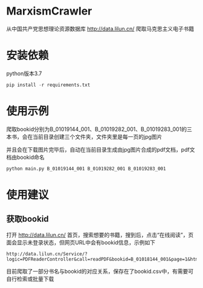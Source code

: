 # MarxismCrawler
从中国共产党思想理论资源数据库 http://data.lilun.cn/ 爬取马克思主义电子书籍

# 安装依赖

python版本3.7

```python
pip install -r requirements.txt
```

# 使用示例

爬取bookid分别为B_01019144_001、B_01019282_001、B_01019283_001的三本书，会在当前目录创建三个文件夹，文件夹里是每一页的jpg图片

并且会在下载图片完毕后，自动在当前目录生成由jpg图片合成的pdf文档，pdf文档由bookid命名

```python
python main.py B_01019144_001 B_01019282_001 B_01019283_001
```

# 使用建议

## 获取bookid

打开 http://data.lilun.cn/ 首页，搜索想要的书籍，搜到后，点击“在线阅读”，页面会显示未登录状态，但网页URL中会有bookid信息，示例如下

```
http://data.lilun.cn/Service/?logic=PDFReaderController&call=readPDF&bookid=B_01018144_001&page=1&html=selectText_NOINC&from=online&searchChar=undefined
```

目前爬取了一部分书名与bookid的对应关系，保存在了bookid.csv中，有需要可自行检索或批量下载

